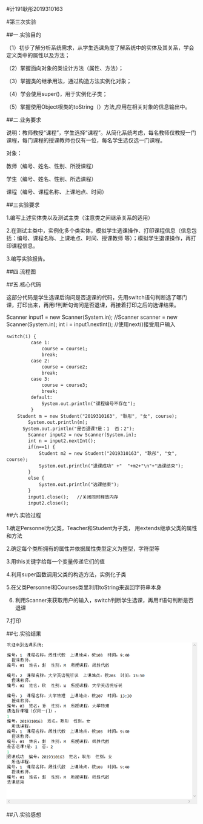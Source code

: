 #计191耿彤2019310163

#第三次实验

##一.实验目的

（1）初步了解分析系统需求，从学生选课角度了解系统中的实体及其关系，学会定义类中的属性以及方法；

（2）掌握面向对象的类设计方法（属性、方法）；

（3）掌握类的继承用法，通过构造方法实例化对象；

（4）学会使用super()，用于实例化子类；

（5）掌握使用Object根类的toString（）方法,应用在相关对象的信息输出中。

##二.业务要求

说明：教师教授“课程”，学生选择“课程”。从简化系统考虑，每名教师仅教授一门课程，每门课程的授课教师也仅有一位，每名学生选仅选一门课程。

对象：

教师（编号、姓名、性别、所授课程）

学生（编号、姓名、性别、所选课程）

课程（编号、课程名称、上课地点、时间）

##三实验要求

1.编写上述实体类以及测试主类（注意类之间继承关系的适用）

2.在测试主类中，实例化多个类实体，模拟学生选课操作、打印课程信息（信息包括：编号、课程名称、上课地点、时间、授课教师 等）；模拟学生退课操作，再打印课程信息。

3.编写实验报告。

##四.流程图

##五.核心代码

这部分代码是学生选课后询问是否退课的代码，先用switch语句判断选了哪门课，打印出来，再用if判断句询问是否退课，再接着打印之后的选课结果。


Scanner input1 = new Scanner(System.in);    //Scanner scanner = new Scanner(System.in);
int i = input1.nextInt();    //使用next()接受用户输入
```
switch(i) {
		 case 1:
			 course = course1;
			 break;
		 case 2:
			 course = course2;
			 break;
		 case 3:
			 course = course3;
			 break;
		 default:
			 System.out.println("课程编号不存在");
		 }
    Student m = new Student("2019310163", "耿彤", "女", course);
		System.out.println(m);
	  System.out.println("是否退课?是：1  否：2");
		Scanner input2 = new Scanner(System.in); 
		int n = input2.nextInt();
		if(n==1) {
			Student m2 = new Student("2019310163", "耿彤", "女", course);
			System.out.println("退课成功" +"  "+m2+"\n"+"选课结束");
		}
		else {
			System.out.println("选课结束");
		}
		input1.close();   //关闭同时释放内存
		input2.close();
```

##六.实验过程

1.确定Personnel为父类，Teacher和Student为子类， 用extends继承父类的属性和方法

2.确定每个类所拥有的属性并依据属性类型定义为整型，字符型等

3.用this关键字给每一个变量传递它们的值

4.利用super函数调用父类的构造方法，实例化子类

5.在父类Personnel和Courses类里利用toString来返回字符串本身

6. 利用Scanner来获取用户的输入，switch判断学生选课，再用if语句判断是否退课

7.打印

##七.实验结果

![a](https://github.com/gengtong-191/shiyansan/blob/main/105edb2575a3f1d1fb3500ca112f499.png)

##八.实验感想


